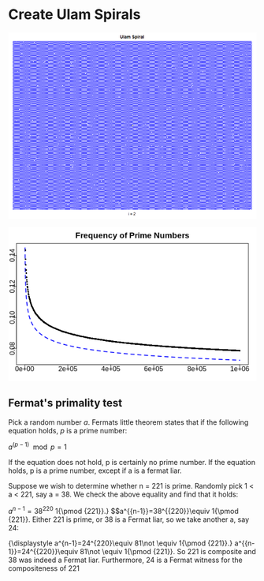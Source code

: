

# Create Ulam Spirals




![Ulam Spiral](ulam.gif)

![Frequency](freq.png)


## Fermat's primality test

Pick a random number $a$. Fermats little theorem states that if the following equation holds, $p$ is a prime number:

$a^(p-1) \mod p = 1$

If the equation does not hold, p is certainly no prime number. If the equation holds, p is a prime number, except if a is a fermat liar.

Suppose we wish to determine whether n = 221 is prime. Randomly pick 1 < a < 221, say a = 38. We check the above equality and find that it holds:



$a^{n-1}=38^{220}$ 1{\pmod {221}}.} 
$$a^{{n-1}}=38^{{220}}\equiv 1{\pmod  {221}}.
Either 221 is prime, or 38 is a Fermat liar, so we take another a, say 24:

{\displaystyle a^{n-1}=24^{220}\equiv 81\not \equiv 1{\pmod {221}}.} a^{{n-1}}=24^{{220}}\equiv 81\not \equiv 1{\pmod  {221}}.
So 221 is composite and 38 was indeed a Fermat liar. Furthermore, 24 is a Fermat witness for the compositeness of 221
